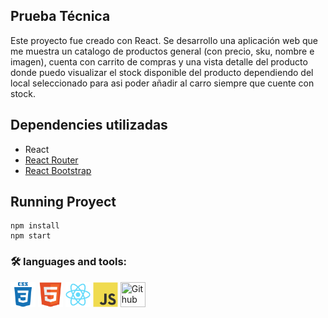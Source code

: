 <h2>Prueba Técnica</h2>

Este proyecto fue creado con React. Se desarrollo una aplicación web que me muestra un catalogo de productos general (con precio, sku, nombre e imagen), cuenta con carrito de compras y una vista detalle del producto donde puedo visualizar el stock disponible del producto dependiendo del local seleccionado para asi poder añadir al carro siempre que cuente con stock.

## Dependencies utilizadas

- React
- [React Router](https://reactrouter.com/en/main)
-  [React Bootstrap](https://react-bootstrap.github.io/)

## Running Proyect

```
npm install
npm start
```


### :hammer_and_wrench: languages and tools:

<div>
  <img src="https://github.com/devicons/devicon/blob/master/icons/css3/css3-plain-wordmark.svg" title="CSS3" alt="CSS" width="40" height= "40"/> 
  <img src="https://github.com/devicons/devicon/blob/master/icons/html5/html5-original.svg" title="HTML5" alt="HTML" width="40" height="40 "/> 
   <img src="https://github.com/devicons/devicon/blob/master/icons/react/react-original.svg" title="REACT" alt="REACT" width="40" height="40 "/> 
  <img src="https://github.com/devicons/devicon/blob/master/icons/javascript/javascript-original.svg" title="JavaScript" alt="JavaScript" width="40" height="40 "/> 
 <img src="https://www.freeiconspng.com/uploads/github-icon-1.png" title="Github" **alt="Github" width="40" height="40"/>
</div>
<br><br>




